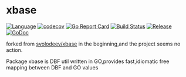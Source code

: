 # xbase

[![Language](https://img.shields.io/badge/Language-Go-blue.svg)](https://golang.org/)
[![codecov](https://codecov.io/gh/tsingsun/xbase/branch/master/graph/badge.svg)](https://codecov.io/gh/tsingsun/xbase)
[![Go Report Card](https://goreportcard.com/badge/github.com/tsingsun/xbase)](https://goreportcard.com/report/github.com/tsingsun/xbase)
[![Build Status](https://github.com/tsingsun/xbase/actions/workflows/xbase.yml/badge.svg?branch=master)](https://github.com/tsingsun/xbase/actions?query=branch%3Amaster)
[![Release](https://img.shields.io/github/release/tsingsun/xbase.svg?style=flat-square)](https://github.com/tsingsun/xbase/releases)
[![GoDoc](https://pkg.go.dev/badge/github.com/tsingsun/xbase?status.svg)](https://pkg.go.dev/github.com/tsingsun/xbase?tab=doc)

forked from [svolodeev/xbase](github.com/svolodeev/xbase) in the beginning,and the project seems no action.

Package xbase is DBF util written in GO,provides fast,idiomatic free mapping between DBF and GO values

